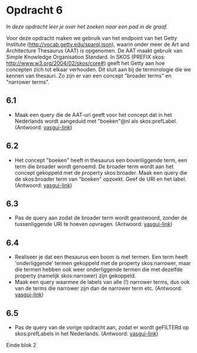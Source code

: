 # Opdracht 6
_In deze opdracht leer je over het zoeken naar een pad in de graaf._

Voor deze opdracht maken we gebruik van het endpoint van het Getty Institute (http://vocab.getty.edu/sparql.json), waarin onder meer de Art and Architecture Thesaurus (AAT) is opgenomen. De AAT maakt gebruik van Simple Knowledge Organisation Standard. In SKOS (PREFIX skos: <http://www.w3.org/2004/02/skos/core#>) geeft het Getty aan hoe concepten zich tot elkaar verhouden. Dit sluit aan bij de terminologie die we kennen van thesauri. Zo zijn er van een concept "broader terms" en "narrower terms".

## 6.1
- Maak een query die de AAT-uri geeft voor het concept dat in het Nederlands wordt aangeduid met "boeken"@nl als skos:prefLabel. (Antwoord: [yasgui-link](http://yasgui.triply.cc/#query=PREFIX%20skos%3A%20%3Chttp%3A%2F%2Fwww.w3.org%2F2004%2F02%2Fskos%2Fcore%23%3E%0A%0ASELECT%20%3Fconcept%20WHERE%20%7B%0A%20%20%3Fconcept%20skos%3AprefLabel%20%22boeken%22%40nl%20.%0A%7D%20&endpoint=http%3A%2F%2Fvocab.getty.edu%2Fsparql.json&requestMethod=POST&tabTitle=Query%205&headers=%7B%7D&contentTypeConstruct=application%2Fn-triples%2C*%2F*%3Bq%3D0.9&contentTypeSelect=application%2Fsparql-results%2Bjson&outputFormat=table))

## 6.2
- Het concept "boeken" heeft in thesaurus een bovenliggende term, een term die broader wordt genoemd. De broader term wordt aan het concept gekoppeld met de property skos:broader. Maak een query die de skos:broader term van "boeken" opzoekt. Geef de URI en het label. (Antwoord: [yasgui-link](http://yasgui.triply.cc/#query=PREFIX%20skos%3A%20%3Chttp%3A%2F%2Fwww.w3.org%2F2004%2F02%2Fskos%2Fcore%23%3E%0A%0ASELECT%20%3Fbt%20%3Flabel%20WHERE%20%7B%0A%20%20%3Fconcept%20skos%3AprefLabel%20%22boeken%22%40nl%20%3B%0A%20%20%20%20%20%20%20%20%20%20%20skos%3Abroader%20%3Fbt%20.%0A%20%20%3Fbt%20skos%3AprefLabel%20%3Flabel%20.%0A%7D%20&endpoint=http%3A%2F%2Fvocab.getty.edu%2Fsparql.json&requestMethod=POST&tabTitle=Query%205&headers=%7B%7D&contentTypeConstruct=application%2Fn-triples%2C*%2F*%3Bq%3D0.9&contentTypeSelect=application%2Fsparql-results%2Bjson%2C*%2F*%3Bq%3D0.9&outputFormat=table))

## 6.3
- Pas de query aan zodat de broader term wordt geantwoord, zonder de tussenliggende URI te hoeven opvragen. (Antwoord: [yasgui-link](http://yasgui.triply.cc/#query=PREFIX%20skos%3A%20%3Chttp%3A%2F%2Fwww.w3.org%2F2004%2F02%2Fskos%2Fcore%23%3E%0A%0ASELECT%20%3Flabel%20WHERE%20%7B%0A%20%20%3Fconcept%20skos%3AprefLabel%20%22boeken%22%40nl%20%3B%0A%20%20%20%20%20%20%20%20%20%20%20skos%3Abroader%2Fskos%3AprefLabel%20%3Flabel%20.%0A%7D%20&endpoint=http%3A%2F%2Fvocab.getty.edu%2Fsparql.json&requestMethod=POST&tabTitle=Query%205&headers=%7B%7D&contentTypeConstruct=application%2Fn-triples%2C*%2F*%3Bq%3D0.9&contentTypeSelect=application%2Fsparql-results%2Bjson%2C*%2F*%3Bq%3D0.9&outputFormat=table))

## 6.4
- Realiseer je dat een thesaurus een boom is met termen. Een term heeft 'onderliggende' termen gekoppeld met de property skos:narrower, maar die termen hebben ook weer onderliggende termen die met dezelfde property (namelijk skos:narrower) zijn gekoppeld. 
- Maak een query waarmee de labels van alle (!) narrower terms, dus ook van de terms die narrower zijn dan de narrower term etc. (Antwoord: [yasgui-link](http://yasgui.triply.cc/#query=PREFIX%20skos%3A%20%3Chttp%3A%2F%2Fwww.w3.org%2F2004%2F02%2Fskos%2Fcore%23%3E%0A%0ASELECT%20%3Flabel%20WHERE%20%7B%0A%20%20%3Fconcept%20skos%3AprefLabel%20%22boeken%22%40nl%20%3B%0A%20%20%20%20%20%20%20%20%20%20%20skos%3Anarrower%2B%2Fskos%3AprefLabel%20%3Flabel%20.%0A%7D%20&endpoint=http%3A%2F%2Fvocab.getty.edu%2Fsparql.json&requestMethod=POST&tabTitle=Query%205&headers=%7B%7D&contentTypeConstruct=application%2Fn-triples%2C*%2F*%3Bq%3D0.9&contentTypeSelect=application%2Fsparql-results%2Bjson%2C*%2F*%3Bq%3D0.9&outputFormat=table))

## 6.5
- Pas de query van de vorige opdracht aan, zodat er wordt geFILTERd op skos:prefLabels in het Nederlands. (Antwoord: [yasgui-link](http://yasgui.triply.cc/#query=PREFIX%20skos%3A%20%3Chttp%3A%2F%2Fwww.w3.org%2F2004%2F02%2Fskos%2Fcore%23%3E%0A%0ASELECT%20%3Flabel%20WHERE%20%7B%0A%20%20%3Fconcept%20skos%3AprefLabel%20%22boeken%22%40nl%20%3B%0A%20%20%20%20%20%20%20%20%20%20%20skos%3Anarrower%2B%2Fskos%3AprefLabel%20%3Flabel%20.%0A%20%20FILTER%20(lang(%3Flabel)%20%3D%20%22nl%22)%0A%7D%20&endpoint=http%3A%2F%2Fvocab.getty.edu%2Fsparql.json&requestMethod=POST&tabTitle=Query%205&headers=%7B%7D&contentTypeConstruct=application%2Fn-triples%2C*%2F*%3Bq%3D0.9&contentTypeSelect=application%2Fsparql-results%2Bjson%2C*%2F*%3Bq%3D0.9&outputFormat=table))

Einde blok 2
